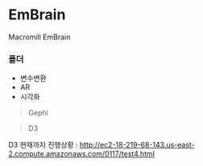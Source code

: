# EmBrain

Macromill EmBrain 

### 폴더

* 변수변환
* AR
* 시각화
> Gephi

> D3

D3 현재까지 진행상황 : 
http://ec2-18-219-68-143.us-east-2.compute.amazonaws.com/0117/test4.html
